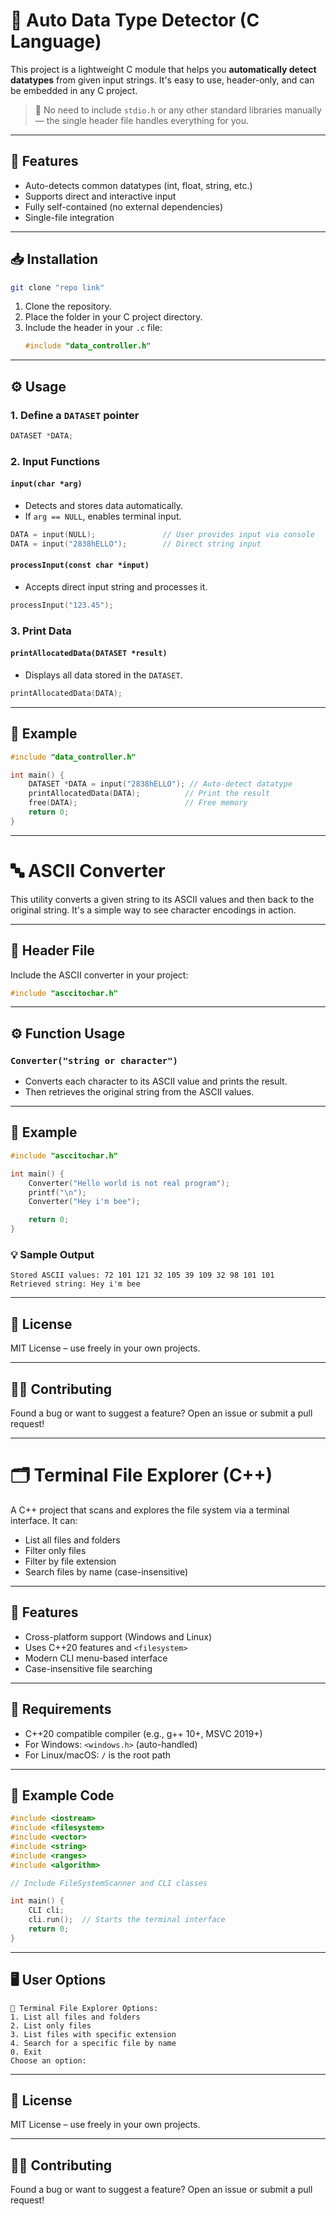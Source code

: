 # 🧠 Auto Data Type Detector (C Language)

This project is a lightweight C module that helps you **automatically detect datatypes** from given input strings. It's easy to use, header-only, and can be embedded in any C project.

> 🔧 No need to include `stdio.h` or any other standard libraries manually — the single header file handles everything for you.

---

## 🚀 Features

- Auto-detects common datatypes (int, float, string, etc.)
- Supports direct and interactive input
- Fully self-contained (no external dependencies)
- Single-file integration

---

## 📥 Installation

```bash
git clone "repo link"
```

1. Clone the repository.
2. Place the folder in your C project directory.
3. Include the header in your `.c` file:
   ```c
   #include "data_controller.h"
   ```

---

## ⚙️ Usage

### 1. Define a `DATASET` pointer
```c
DATASET *DATA;
```

### 2. Input Functions

#### `input(char *arg)`
- Detects and stores data automatically.
- If `arg == NULL`, enables terminal input.
```c
DATA = input(NULL);               // User provides input via console
DATA = input("2838hELLO");        // Direct string input
```

#### `processInput(const char *input)`
- Accepts direct input string and processes it.
```c
processInput("123.45");
```

### 3. Print Data

#### `printAllocatedData(DATASET *result)`
- Displays all data stored in the `DATASET`.
```c
printAllocatedData(DATA);
```

---

## 🧪 Example

```c
#include "data_controller.h"

int main() {
    DATASET *DATA = input("2838hELLO"); // Auto-detect datatype
    printAllocatedData(DATA);          // Print the result
    free(DATA);                        // Free memory
    return 0;
}
```

---

# 🔤 ASCII Converter

This utility converts a given string to its ASCII values and then back to the original string. It's a simple way to see character encodings in action.

---

## 📁 Header File

Include the ASCII converter in your project:

```c
#include "asccitochar.h"
```

---

## ⚙️ Function Usage

### `Converter("string or character")`
- Converts each character to its ASCII value and prints the result.
- Then retrieves the original string from the ASCII values.

---

## 🧪 Example

```c
#include "asccitochar.h"

int main() {
    Converter("Hello world is not real program");
    printf("\n");
    Converter("Hey i'm bee");

    return 0;
}
```

### 💡 Sample Output

```
Stored ASCII values: 72 101 121 32 105 39 109 32 98 101 101
Retrieved string: Hey i'm bee
```

---

## 📄 License

MIT License – use freely in your own projects.

---

## 🙋‍♂️ Contributing

Found a bug or want to suggest a feature? Open an issue or submit a pull request!


---

# 🗂️ Terminal File Explorer (C++)

A C++ project that scans and explores the file system via a terminal interface. It can:
- List all files and folders
- Filter only files
- Filter by file extension
- Search files by name (case-insensitive)

---

## 🧩 Features

- Cross-platform support (Windows and Linux)
- Uses C++20 features and `<filesystem>`
- Modern CLI menu-based interface
- Case-insensitive file searching

---

## 📁 Requirements

- C++20 compatible compiler (e.g., g++ 10+, MSVC 2019+)
- For Windows: `<windows.h>` (auto-handled)
- For Linux/macOS: `/` is the root path

---

## 🧪 Example Code

```cpp
#include <iostream>
#include <filesystem>
#include <vector>
#include <string>
#include <ranges>
#include <algorithm>

// Include FileSystemScanner and CLI classes

int main() {
    CLI cli;
    cli.run();  // Starts the terminal interface
    return 0;
}
```

---

## 🖥️ User Options

```
🧭 Terminal File Explorer Options:
1. List all files and folders
2. List only files
3. List files with specific extension
4. Search for a specific file by name
0. Exit
Choose an option:
```

---

## 📄 License

MIT License – use freely in your own projects.

---

## 🙋‍♂️ Contributing

Found a bug or want to suggest a feature? Open an issue or submit a pull request!
